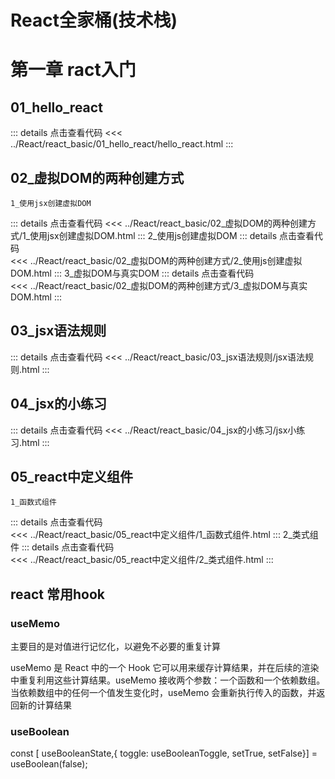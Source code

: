 # React全家桶(技术栈)
# 第一章 ract入门
## 01_hello_react 
::: details 点击查看代码
<<< ../React/react_basic/01_hello_react/hello_react.html
:::
## 02_虚拟DOM的两种创建方式 
 
    1_使用jsx创建虚拟DOM
::: details 点击查看代码
<<< ../React/react_basic/02_虚拟DOM的两种创建方式/1_使用jsx创建虚拟DOM.html
:::
    2_使用js创建虚拟DOM
::: details 点击查看代码    
<<< ../React/react_basic/02_虚拟DOM的两种创建方式/2_使用js创建虚拟DOM.html
:::
    3_虚拟DOM与真实DOM
::: details 点击查看代码   
<<< ../React/react_basic/02_虚拟DOM的两种创建方式/3_虚拟DOM与真实DOM.html 
:::
## 03_jsx语法规则 
::: details 点击查看代码
<<< ../React/react_basic/03_jsx语法规则/jsx语法规则.html
:::
## 04_jsx的小练习
::: details 点击查看代码
<<< ../React/react_basic/04_jsx的小练习/jsx小练习.html
:::

## 05_react中定义组件
    1_函数式组件
::: details 点击查看代码   
<<< ../React/react_basic/05_react中定义组件/1_函数式组件.html
:::
    2_类式组件
::: details 点击查看代码    
<<< ../React/react_basic/05_react中定义组件/2_类式组件.html
:::

## react 常用hook 
### useMemo
主要目的是对值进行记忆化，以避免不必要的重复计算

useMemo 是 React 中的一个 Hook 它可以用来缓存计算结果，并在后续的渲染中重复利用这些计算结果。useMemo 接收两个参数：一个函数和一个依赖数组。当依赖数组中的任何一个值发生变化时，useMemo 会重新执行传入的函数，并返回新的计算结果

### useBoolean
const [ useBooleanState,{ toggle: useBooleanToggle, setTrue, setFalse}] = useBoolean(false);




